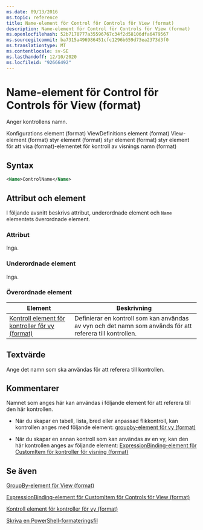 ```yaml
---
ms.date: 09/13/2016
ms.topic: reference
title: Name-element för Control för Controls för View (format)
description: Name-element för Control för Controls för View (format)
ms.openlocfilehash: 52b7170777a35596767c34f2d58106dfa6479567
ms.sourcegitcommit: ba7315a496986451cfc1296b659d73ea2373d3f0
ms.translationtype: MT
ms.contentlocale: sv-SE
ms.lasthandoff: 12/10/2020
ms.locfileid: "92666492"
---
```

# <a name="name-element-for-control-for-controls-for-view-format"></a>Name-element för Control för Controls för View (format)

Anger kontrollens namn.

Konfigurations element (format) ViewDefinitions element (format) View-element (format) styr element (format) styr element (format) styr element för att visa (format)-elementet för kontroll av visnings namn (format)

## <a name="syntax"></a>Syntax

```xml
<Name>ControlName</Name>
```

## <a name="attributes-and-elements"></a>Attribut och element

I följande avsnitt beskrivs attribut, underordnade element och `Name` elementets överordnade element.

### <a name="attributes"></a>Attribut

Inga.

### <a name="child-elements"></a>Underordnade element

Inga.

### <a name="parent-elements"></a>Överordnade element

|Element|Beskrivning|
|-------------|-----------------|
|[Kontroll element för kontroller för vy (format)](./control-element-for-controls-for-view-format.md)|Definierar en kontroll som kan användas av vyn och det namn som används för att referera till kontrollen.|

## <a name="text-value"></a>Textvärde

Ange det namn som ska användas för att referera till kontrollen.

## <a name="remarks"></a>Kommentarer

Namnet som anges här kan användas i följande element för att referera till den här kontrollen.

- När du skapar en tabell, lista, bred eller anpassad flikkontroll, kan kontrollen anges med följande element: [groupby-element för vy (format)](./groupby-element-for-view-format.md)

- När du skapar en annan kontroll som kan användas av en vy, kan den här kontrollen anges av följande element: [ExpressionBinding-element för CustomItem för kontroller för visning (format)](./expressionbinding-element-for-customitem-for-controls-for-view-format.md)

## <a name="see-also"></a>Se även

[GroupBy-element för View (format)](./groupby-element-for-view-format.md)

[ExpressionBinding-element för CustomItem för Controls för View (format)](./expressionbinding-element-for-customitem-for-controls-for-view-format.md)

[Kontroll element för kontroller för vy (format)](./control-element-for-controls-for-view-format.md)

[Skriva en PowerShell-formateringsfil](./writing-a-powershell-formatting-file.md)

